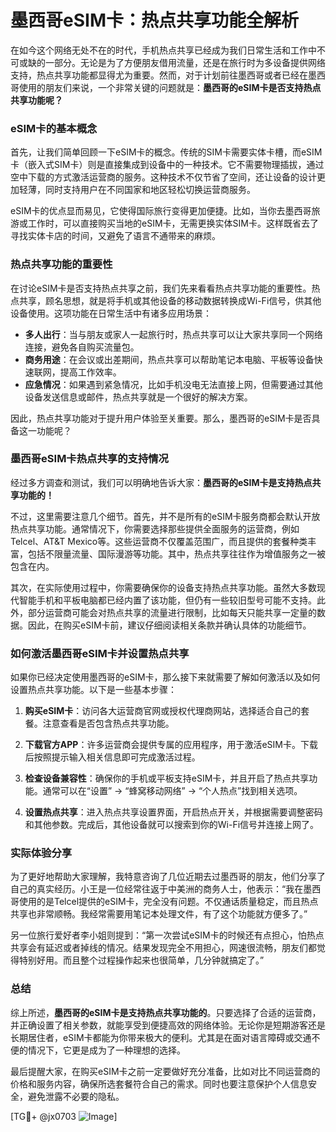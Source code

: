 # 墨西哥eSIM卡：热点共享功能全解析

在如今这个网络无处不在的时代，手机热点共享已经成为我们日常生活和工作中不可或缺的一部分。无论是为了方便朋友借用流量，还是在旅行时为多设备提供网络支持，热点共享功能都显得尤为重要。然而，对于计划前往墨西哥或者已经在墨西哥使用的朋友们来说，一个非常关键的问题就是：**墨西哥的eSIM卡是否支持热点共享功能呢？**

### eSIM卡的基本概念

首先，让我们简单回顾一下eSIM卡的概念。传统的SIM卡需要实体卡槽，而eSIM卡（嵌入式SIM卡）则是直接集成到设备中的一种技术。它不需要物理插拔，通过空中下载的方式激活运营商的服务。这种技术不仅节省了空间，还让设备的设计更加轻薄，同时支持用户在不同国家和地区轻松切换运营商服务。

eSIM卡的优点显而易见，它使得国际旅行变得更加便捷。比如，当你去墨西哥旅游或工作时，可以直接购买当地的eSIM卡，无需更换实体SIM卡。这样既省去了寻找实体卡店的时间，又避免了语言不通带来的麻烦。

### 热点共享功能的重要性

在讨论eSIM卡是否支持热点共享之前，我们先来看看热点共享功能的重要性。热点共享，顾名思想，就是将手机或其他设备的移动数据转换成Wi-Fi信号，供其他设备使用。这项功能在日常生活中有诸多应用场景：

- **多人出行**：当与朋友或家人一起旅行时，热点共享可以让大家共享同一个网络连接，避免各自购买流量包。
- **商务用途**：在会议或出差期间，热点共享可以帮助笔记本电脑、平板等设备快速联网，提高工作效率。
- **应急情况**：如果遇到紧急情况，比如手机没电无法直接上网，但需要通过其他设备发送信息或邮件，热点共享就是一个很好的解决方案。

因此，热点共享功能对于提升用户体验至关重要。那么，墨西哥的eSIM卡是否具备这一功能呢？

### 墨西哥eSIM卡热点共享的支持情况

经过多方调查和测试，我们可以明确地告诉大家：**墨西哥的eSIM卡是支持热点共享功能的！**

不过，这里需要注意几个细节。首先，并不是所有的eSIM卡服务商都会默认开放热点共享功能。通常情况下，你需要选择那些提供全面服务的运营商，例如Telcel、AT&T Mexico等。这些运营商不仅覆盖范围广，而且提供的套餐种类丰富，包括不限量流量、国际漫游等功能。其中，热点共享往往作为增值服务之一被包含在内。

其次，在实际使用过程中，你需要确保你的设备支持热点共享功能。虽然大多数现代智能手机和平板电脑都已经内置了该功能，但仍有一些较旧型号可能不支持。此外，部分运营商可能会对热点共享的流量进行限制，比如每天只能共享一定量的数据。因此，在购买eSIM卡前，建议仔细阅读相关条款并确认具体的功能细节。

### 如何激活墨西哥eSIM卡并设置热点共享

如果你已经决定使用墨西哥的eSIM卡，那么接下来就需要了解如何激活以及如何设置热点共享功能。以下是一些基本步骤：

1. **购买eSIM卡**：访问各大运营商官网或授权代理商网站，选择适合自己的套餐。注意查看是否包含热点共享功能。

2. **下载官方APP**：许多运营商会提供专属的应用程序，用于激活eSIM卡。下载后按照提示输入相关信息即可完成激活过程。

3. **检查设备兼容性**：确保你的手机或平板支持eSIM卡，并且开启了热点共享功能。通常可以在“设置” -> “蜂窝移动网络” -> “个人热点”找到相关选项。

4. **设置热点共享**：进入热点共享设置界面，开启热点开关，并根据需要调整密码和其他参数。完成后，其他设备就可以搜索到你的Wi-Fi信号并连接上网了。

### 实际体验分享

为了更好地帮助大家理解，我特意咨询了几位近期去过墨西哥的朋友，他们分享了自己的真实经历。小王是一位经常往返于中美洲的商务人士，他表示：“我在墨西哥使用的是Telcel提供的eSIM卡，完全没有问题。不仅通话质量稳定，而且热点共享也非常顺畅。我经常需要用笔记本处理文件，有了这个功能就方便多了。”

另一位旅行爱好者李小姐则提到：“第一次尝试eSIM卡的时候还有点担心，怕热点共享会有延迟或者掉线的情况。结果发现完全不用担心，网速很流畅，朋友们都觉得特别好用。而且整个过程操作起来也很简单，几分钟就搞定了。”

### 总结

综上所述，**墨西哥的eSIM卡是支持热点共享功能的**。只要选择了合适的运营商，并正确设置了相关参数，就能享受到便捷高效的网络体验。无论你是短期游客还是长期居住者，eSIM卡都能为你带来极大的便利。尤其是在面对语言障碍或交通不便的情况下，它更是成为了一种理想的选择。

最后提醒大家，在购买eSIM卡之前一定要做好充分准备，比如对比不同运营商的价格和服务内容，确保所选套餐符合自己的需求。同时也要注意保护个人信息安全，避免泄露不必要的隐私。

[TG💪+ @jx0703 ![Image](https://github.com/user-attachments/assets/dbca1d08-cadb-493c-b0ec-ad6f7a83f270)]